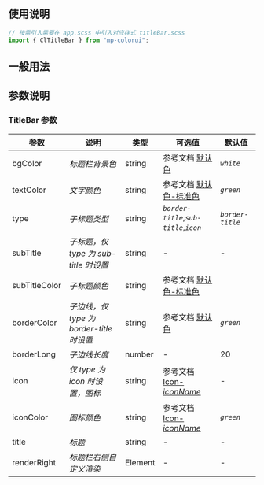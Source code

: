 ## 使用说明

```jsx
// 按需引入需要在 app.scss 中引入对应样式 titleBar.scss
import { ClTitleBar } from "mp-colorui";
```

## 一般用法

<CodeShow componentName='titleBar' />

## 参数说明

### TitleBar 参数

| 参数          | 说明                                     | 类型    | 可选值                                                         | 默认值           |
| ------------- | ---------------------------------------- | ------- | -------------------------------------------------------------- | ---------------- |
| bgColor       | _标题栏背景色_                           | string  | 参考文档 [默认色](/mp-colorui-doc/home/color)                  | _`white`_        |
| textColor     | _文字颜色_                               | string  | 参考文档 [默认色-标准色](/mp-colorui-doc/home/color#标准色)    | _`green`_        |
| type          | _子标题类型_                             | string  | _`border-title`_,_`sub-title`_,_`icon`_                        | _`border-title`_ |
| subTitle      | _子标题，仅 type 为 sub-title 时设置_    | string  | -                                                              | -                |
| subTitleColor | _子标题颜色_                             | string  | 参考文档 [默认色-标准色](/mp-colorui-doc/home/color#标准色)    |                  |
| borderColor   | _子边线，仅 type 为 border-title 时设置_ | string  | 参考文档 [默认色](/mp-colorui-doc/home/color)                  | _`green`_        |
| borderLong    | _子边线长度_                             | number  | -                                                              | 20               |
| icon          | _仅 type 为 icon 时设置，图标_           | string  | 参考文档 [Icon-_iconName_](/mp-colorui-doc/base/icon#iconname) | -                |
| iconColor     | _图标颜色_                               | string  | 参考文档 [Icon-_iconName_](/mp-colorui-doc/base/icon#iconname) | _`green`_        |
| title         | _标题_                                   | string  | -                                                              | -                |
| renderRight   | _标题栏右侧自定义渲染_                   | Element | -                                                              | -                |

<FloatPhone url="https://yinliangdream.github.io/mp-colorui-h5-demo/#/package/viewPackage/titleBar/index" />
